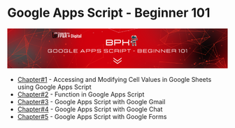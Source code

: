 # Google Apps Script - Beginner 101


![Header Image](header.png)


- [Chapter#1](Chapter%231.md) - Accessing and Modifying Cell Values in Google Sheets using Google Apps Script
- [Chapter#2](Chapter%232.md) - Function in Google Apps Script
- [Chapter#3](Chapter%233.md) - Google Apps Script with Google Gmail
- [Chapter#4](Chapter%234.md) - Google Apps Script with Google Chat
- [Chapter#5](Chapter%235.md) - Google Apps Script with Google Forms
